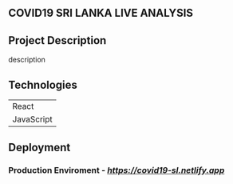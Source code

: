 ## COVID19 SRI LANKA LIVE ANALYSIS

## Project Description  

description

## Technologies

| |
|-|
| React |
| JavaScript |

## Deployment

### Production Enviroment - _https://covid19-sl.netlify.app_
